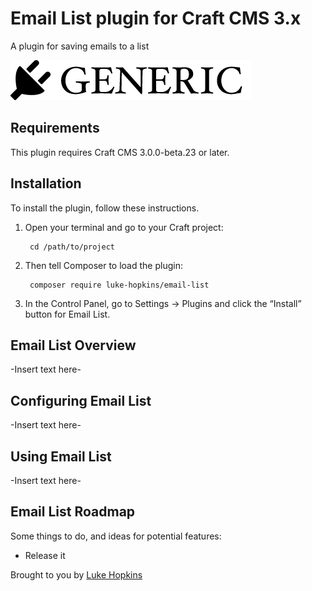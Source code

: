 # Email List plugin for Craft CMS 3.x

A plugin for saving emails to a list

![Screenshot](resources/img/plugin-logo.png)

## Requirements

This plugin requires Craft CMS 3.0.0-beta.23 or later.

## Installation

To install the plugin, follow these instructions.

1. Open your terminal and go to your Craft project:

        cd /path/to/project

2. Then tell Composer to load the plugin:

        composer require luke-hopkins/email-list

3. In the Control Panel, go to Settings → Plugins and click the “Install” button for Email List.

## Email List Overview

-Insert text here-

## Configuring Email List

-Insert text here-

## Using Email List

-Insert text here-

## Email List Roadmap

Some things to do, and ideas for potential features:

* Release it

Brought to you by [Luke Hopkins](https://github.com/luke-hopkins)

